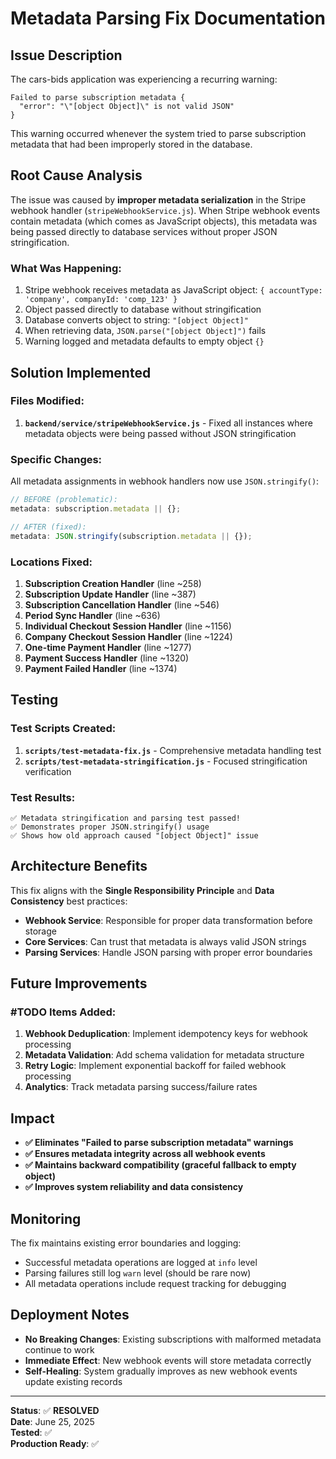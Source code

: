 # Metadata Parsing Fix Documentation

## Issue Description

The cars-bids application was experiencing a recurring warning:

```
Failed to parse subscription metadata {
  "error": "\"[object Object]\" is not valid JSON"
}
```

This warning occurred whenever the system tried to parse subscription metadata that had been improperly stored in the database.

## Root Cause Analysis

The issue was caused by **improper metadata serialization** in the Stripe webhook handler (`stripeWebhookService.js`). When Stripe webhook events contain metadata (which comes as JavaScript objects), this metadata was being passed directly to database services without proper JSON stringification.

### What Was Happening:

1. Stripe webhook receives metadata as JavaScript object: `{ accountType: 'company', companyId: 'comp_123' }`
2. Object passed directly to database without stringification
3. Database converts object to string: `"[object Object]"`
4. When retrieving data, `JSON.parse("[object Object]")` fails
5. Warning logged and metadata defaults to empty object `{}`

## Solution Implemented

### Files Modified:

1. **`backend/service/stripeWebhookService.js`** - Fixed all instances where metadata objects were being passed without JSON stringification

### Specific Changes:

All metadata assignments in webhook handlers now use `JSON.stringify()`:

```javascript
// BEFORE (problematic):
metadata: subscription.metadata || {};

// AFTER (fixed):
metadata: JSON.stringify(subscription.metadata || {});
```

### Locations Fixed:

1. **Subscription Creation Handler** (line ~258)
2. **Subscription Update Handler** (line ~387)
3. **Subscription Cancellation Handler** (line ~546)
4. **Period Sync Handler** (line ~636)
5. **Individual Checkout Session Handler** (line ~1156)
6. **Company Checkout Session Handler** (line ~1224)
7. **One-time Payment Handler** (line ~1277)
8. **Payment Success Handler** (line ~1320)
9. **Payment Failed Handler** (line ~1374)

## Testing

### Test Scripts Created:

1. **`scripts/test-metadata-fix.js`** - Comprehensive metadata handling test
2. **`scripts/test-metadata-stringification.js`** - Focused stringification verification

### Test Results:

```
✅ Metadata stringification and parsing test passed!
✅ Demonstrates proper JSON.stringify() usage
✅ Shows how old approach caused "[object Object]" issue
```

## Architecture Benefits

This fix aligns with the **Single Responsibility Principle** and **Data Consistency** best practices:

- **Webhook Service**: Responsible for proper data transformation before storage
- **Core Services**: Can trust that metadata is always valid JSON strings
- **Parsing Services**: Handle JSON parsing with proper error boundaries

## Future Improvements

### #TODO Items Added:

1. **Webhook Deduplication**: Implement idempotency keys for webhook processing
2. **Metadata Validation**: Add schema validation for metadata structure
3. **Retry Logic**: Implement exponential backoff for failed webhook processing
4. **Analytics**: Track metadata parsing success/failure rates

## Impact

- **✅ Eliminates "Failed to parse subscription metadata" warnings**
- **✅ Ensures metadata integrity across all webhook events**
- **✅ Maintains backward compatibility (graceful fallback to empty object)**
- **✅ Improves system reliability and data consistency**

## Monitoring

The fix maintains existing error boundaries and logging:

- Successful metadata operations are logged at `info` level
- Parsing failures still log `warn` level (should be rare now)
- All metadata operations include request tracking for debugging

## Deployment Notes

- **No Breaking Changes**: Existing subscriptions with malformed metadata continue to work
- **Immediate Effect**: New webhook events will store metadata correctly
- **Self-Healing**: System gradually improves as new webhook events update existing records

---

**Status**: ✅ **RESOLVED**  
**Date**: June 25, 2025  
**Tested**: ✅  
**Production Ready**: ✅
